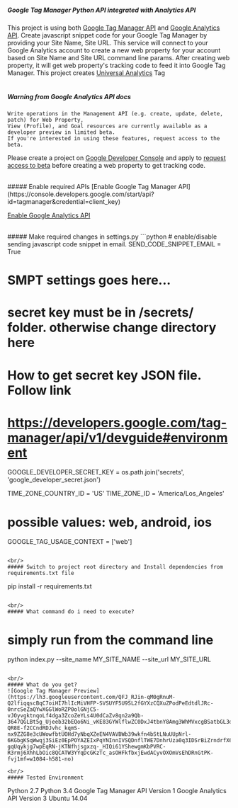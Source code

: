 ##### Google Tag Manager Python API integrated with Analytics API

This project is using both [Google Tag Manager API](https://developers.google.com/tag-manager/api/v1/devguide) and [Google Analytics API](https://developers.google.com/analytics/devguides/config/mgmt/v3/quickstart/installed-py).
Create javascript snippet code for your Google Tag Manager by providing your Site Name, Site URL. This service will connect to your Google Analytics account to create a new web property for your account based on Site Name and Site URL command line params. After creating web property, it will get web property's tracking code to feed it into Google Tag Manager.
This project creates [Universal Analytics](https://support.google.com/analytics/answer/2790010?hl=en) Tag
<br/>
<br/>
##### Warning from Google Analytics API docs
```
Write operations in the Management API (e.g. create, update, delete, patch) for Web Property,
View (Profile), and Goal resources are currently available as a developer preview in limited beta.
If you're interested in using these features, request access to the beta.
```
Please create a project on [Google Developer Console](https://console.developers.google.com/flows/enableapi?apiid=analytics&credential=client_key) and apply to [request access to beta](https://docs.google.com/forms/d/e/1FAIpQLSf01NWo9R-SOHLKDUH0U4gWHNDBIY-gEI-zqBMG1Hyh3_hHZw/viewform) before creating a web property to get tracking code.

<br/>
##### Enable required APIs
[Enable Google Tag Manager API](https://console.developers.google.com/start/api?id=tagmanager&credential=client_key)

[Enable Google Analytics API](https://console.developers.google.com/flows/enableapi?apiid=analytics&credential=client_key)

<br/>
##### Make required changes in settings.py
```python
# enable/disable sending javascript code snippet in email.
SEND_CODE_SNIPPET_EMAIL = True

# SMPT settings goes here...

# secret key must be in /secrets/ folder. otherwise change directory here
# How to get secret key JSON file. Follow link
# https://developers.google.com/tag-manager/api/v1/devguide#environment

GOOGLE_DEVELOPER_SECRET_KEY = os.path.join('secrets', 'google_developer_secret.json')

TIME_ZONE_COUNTRY_ID = 'US'
TIME_ZONE_ID = 'America/Los_Angeles'

# possible values: web, android, ios
GOOGLE_TAG_USAGE_CONTEXT = ['web']
```

<br/>
##### Switch to project root directory and Install dependencies from requirements.txt file
```
pip install -r requirements.txt
```

<br/>
##### What command do i need to execute?
```
# simply run from the command line
python index.py --site_name MY_SITE_NAME --site_url MY_SITE_URL
```

<br/>
##### What do you get?
![Google Tag Manager Preview](https://lh3.googleusercontent.com/QFJ_RJin-qM0gRnuM-Q2lfiqqscBqC7oiHI7hlIcMiVHFP-SVSUYF5U9SL2fGYXzCQXuZPodPeEdtdlJRc-0nrcSeZaQYwXGGlWoRZP0olGNjC5-vJOyvgktnqoLf4dga3ZcoZeYLs4U0dCaZv8qn2a9Qb-3647QGLBt5g_Ujeeb32bEQo6Ni_vKE83GYWlflwZC0DxJ4tbnY8Amg3WhMVxcgBSatbGL3dnk2OGZ5fWE5pSmEGbasgs54VLpWY5R80HtQrX1iOeTBruUpsWl3xeCoZiA4mEiPtXO-QR8E-f2CCndRDJvhc_kqmS-nx9ZZG8e3cUWowfbtUOHd7yNbqXZeEN4VAVBWb39wkfn4bStLNuUUpNrl-6KGbgKSqWwqj3SiEz0EpPOYAZEIxPqYNInnIVSQDnflTWE7DnhrUza0q3IDSrBiZrndrfX6BPlhyU_ee8VLAN0yPltYWsci07JOFSLRK6ZaCEKVry3h7YC7o8eR6bBIia9Yr-gqUqykjg7wpEqRN-jKTNfhjsgxzq-_HIQi61YShewgmKbPVRC-R3rmj6XhhLbOic8QCATW3YYqDcGKzTc_asOHFkfbxjEwdACyvOXOmVsEhDRnGtPK-fvj1mf=w1084-h581-no)

<br/>
##### Tested Environment
```
Python 2.7
Python 3.4
Google Tag Manager API Version 1
Google Analytics API Version 3
Ubuntu 14.04
```
